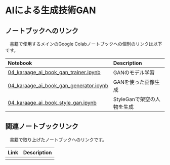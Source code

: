 # AIによる生成技術GAN

## ノートブックへのリンク
　書籍で使用するメインのGoogle Colabノートブックへの個別のリンクは以下です。

| Notebook  | Description |
|:-|:-|
| [04_karaage_ai_book_gan_trainer.ipynb](https://colab.research.google.com/drive/1d3HMpKMnVsaligeJAEeN9BV7uEbV5QRJ?usp=sharing)  | GANのモデル学習 |
| [04_karaage_ai_book_gan_generator.ipynb](https://colab.research.google.com/drive/15JVOjr_YEJncaoyQyS41uNcEZ3ThpYfO?usp=sharing)  | GANを使った画像生成 |
| [04_karaage_ai_book_style_gan.ipynb](https://colab.research.google.com/drive/1LDWkrcqKhpQx4PqEhX6KRZn4nuBbn9PM?usp=sharing)  | StyleGanで架空の人物を生成 |

## 関連ノートブックリンク
　書籍で取り上げたノートブックへのリンクです。

| Link  | Description |
|:-|:-|
|  |  |
